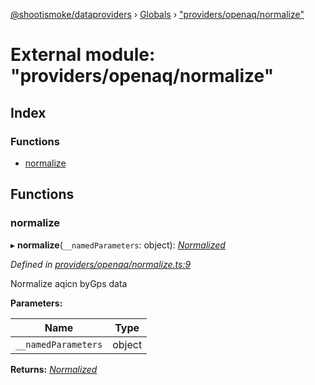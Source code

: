 [@shootismoke/dataproviders](../README.md) › [Globals](../globals.md) › ["providers/openaq/normalize"](_providers_openaq_normalize_.md)

# External module: "providers/openaq/normalize"

## Index

### Functions

* [normalize](_providers_openaq_normalize_.md#normalize)

## Functions

###  normalize

▸ **normalize**(`__namedParameters`: object): *[Normalized](_types_.md#normalized)*

*Defined in [providers/openaq/normalize.ts:9](https://github.com/shootismoke/common/blob/abfb8ac/packages/dataproviders/src/providers/openaq/normalize.ts#L9)*

Normalize aqicn byGps data

**Parameters:**

Name | Type |
------ | ------ |
`__namedParameters` | object |

**Returns:** *[Normalized](_types_.md#normalized)*
